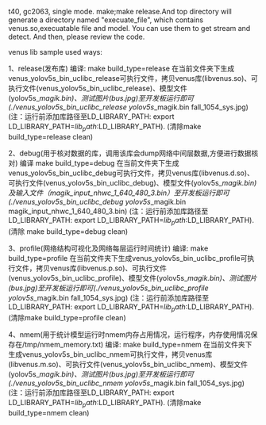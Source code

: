 t40, gc2063, single mode.
make;make release.And top directory will generate a directory named "execuate_file", which contains venus.so,execuatable file and model. You can use them to get stream and detect. And then, please review the code.


venus lib sample used ways:


1、release(发布库)
   编译: make build_type=release
   在当前文件夹下生成venus_yolov5s_bin_uclibc_release可执行文件，拷贝venus库(libvenus.so)、可执行文件(venus_yolov5s_bin_uclibc_release)、模型文件(yolov5s_*_magik.bin)、测试图片(bus.jpg)至开发板运行即可(./venus_yolov5s_bin_uclibc_release yolov5s_*_magik.bin fall_1054_sys.jpg)
   (注：运行前添加库路径至LD_LIBRARY_PATH: export LD_LIBRARY_PATH=$lib_path:$LD_LIBRARY_PATH).
   (清除make build_type=release clean)

2、debug(用于核对数据的库，调用该库会dump网络中间层数据,方便进行数据核对)
   编译 make build_type=debug 
   在当前文件夹下生成venus_yolov5s_bin_uclibc_debug可执行文件，拷贝venus库(libvenus.d.so)、可执行文件(venus_yolov5s_bin_uclibc_debug)、模型文件(yolov5s_*_magik.bin)及输入文件（magik_input_nhwc_1_640_480_3.bin）至开发板运行即可(./venus_yolov5s_bin_uclibc_debug yolov5s_*_magik.bin magik_input_nhwc_1_640_480_3.bin)
   (注：运行前添加库路径至LD_LIBRARY_PATH: export LD_LIBRARY_PATH=$lib_path:$LD_LIBRARY_PATH).
   (清除 make build_type=debug clean)

3、profile(网络结构可视化及网络每层运行时间统计)
   编译: make build_type=profile
   在当前文件夹下生成venus_yolov5s_bin_uclibc_profile可执行文件，拷贝venus库(libvenus.p.so)、可执行文件(venus_yolov5s_bin_uclibc_profile)、模型文件(yolov5s_*_magik.bin)、测试图片(bus.jpg)至开发板运行即可(./venus_yolov5s_bin_uclibc_profile yolov5s_*_magik.bin fall_1054_sys.jpg)
   (注：运行前添加库路径至LD_LIBRARY_PATH: export LD_LIBRARY_PATH=$lib_path:$LD_LIBRARY_PATH).
   (清除make build_type=profile clean)

4、nmem(用于统计模型运行时nmem内存占用情况，运行程序，内存使用情况保存在/tmp/nmem_memory.txt)
   编译: make build_type=nmem
   在当前文件夹下生成venus_yolov5s_bin_uclibc_nmem可执行文件，拷贝venus库(libvenus.m.so)、可执行文件(venus_yolov5s_bin_uclibc_nmem)、模型文件(yolov5s_*_magik.bin)、测试图片(bus.jpg)至开发板运行即可(./venus_yolov5s_bin_uclibc_nmem yolov5s_*_magik.bin fall_1054_sys.jpg)
   (注：运行前添加库路径至LD_LIBRARY_PATH: export LD_LIBRARY_PATH=$lib_path:$LD_LIBRARY_PATH).
   (清除make build_type=nmem clean)
